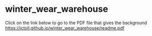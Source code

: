 # winter_wear_warehouse



Click on the link below to go to the PDF file that gives the background
    https://jctoll.github.io/winter_wear_warehouse/readme.pdf
